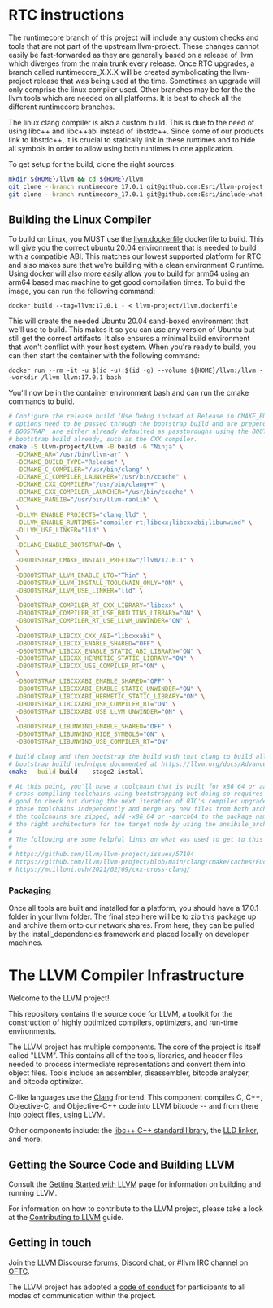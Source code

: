 # RTC instructions

The runtimecore branch of this project will include any custom checks and tools that are not part of the upstream
llvm-project. These changes cannot easily be fast-forwarded as they are generally based on a release of llvm which
diverges from the main trunk every release. Once RTC upgrades, a branch called runtimecore_X.X.X will be created
symbolicating the llvm-project release that was being used at the time. Sometimes an upgrade will only comprise the
linux compiler used. Other branches may be for the the llvm tools which are needed on all platforms. It is best to check
all the different runtimecore branches.

The linux clang compiler is also a custom build. This is due to the need of using libc++ and libc++abi instead of
libstdc++. Since some of our products link to libstdc++, it is crucial to statically link in these runtimes and to hide
all symbols in order to allow using both runtimes in one application.

To get setup for the build, clone the right sources:

```sh
mkdir ${HOME}/llvm && cd ${HOME}/llvm
git clone --branch runtimecore_17.0.1 git@github.com:Esri/llvm-project.git
git clone --branch runtimecore_17.0.1 git@github.com:Esri/include-what-you-use.git
```

## Building the Linux Compiler

To build on Linux, you MUST use the [llvm.dockerfile](llvm.dockerfile) dockerfile to build. This will give you the
correct ubuntu 20.04 environment that is needed to build with a compatible ABI. This matches our lowest supported
platform for RTC and also makes sure that we're building with a clean environment C runtime. Using docker will also more
easily allow you to build for arm64 using an arm64 based mac machine to get good compilation times. To build the image,
you can run the following command:

`docker build --tag=llvm:17.0.1 - < llvm-project/llvm.dockerfile`

This will create the needed Ubuntu 20.04 sand-boxed environment that we'll use to build. This makes it so you can use
any version of Ubuntu but still get the correct artifacts. It also ensures a minimal build environment that won't
conflict with your host system. When you're ready to build, you can then start the container with the following command:

`docker run --rm -it -u $(id -u):$(id -g) --volume ${HOME}/llvm:/llvm --workdir /llvm llvm:17.0.1 bash`

You'll now be in the container environment bash and can run the cmake commands to build.

```sh
# Configure the release build (Use Debug instead of Release in CMAKE_BUILD_TYPE to debug tools). Note that many of the
# options need to be passed through the bootstrap build and are prepended with BOOTSTRAP_. The options that don't have
# BOOSTRAP_ are either already defaulted as passthroughs using the BOOTSTRAP_DEFAULT_PASSTHROUGH list or changed by the
# bootstrap build already, such as the CXX compiler.
cmake -S llvm-project/llvm -B build -G "Ninja" \
  -DCMAKE_AR="/usr/bin/llvm-ar" \
  -DCMAKE_BUILD_TYPE="Release" \
  -DCMAKE_C_COMPILER="/usr/bin/clang" \
  -DCMAKE_C_COMPILER_LAUNCHER="/usr/bin/ccache" \
  -DCMAKE_CXX_COMPILER="/usr/bin/clang++" \
  -DCMAKE_CXX_COMPILER_LAUNCHER="/usr/bin/ccache" \
  -DCMAKE_RANLIB="/usr/bin/llvm-ranlib" \
  \
  -DLLVM_ENABLE_PROJECTS="clang;lld" \
  -DLLVM_ENABLE_RUNTIMES="compiler-rt;libcxx;libcxxabi;libunwind" \
  -DLLVM_USE_LINKER="lld" \
  \
  -DCLANG_ENABLE_BOOTSTRAP=On \
  \
  -DBOOTSTRAP_CMAKE_INSTALL_PREFIX="/llvm/17.0.1" \
  \
  -DBOOTSTRAP_LLVM_ENABLE_LTO="Thin" \
  -DBOOTSTRAP_LLVM_INSTALL_TOOLCHAIN_ONLY="ON" \
  -DBOOTSTRAP_LLVM_USE_LINKER="lld" \
  \
  -DBOOTSTRAP_COMPILER_RT_CXX_LIBRARY="libcxx" \
  -DBOOTSTRAP_COMPILER_RT_USE_BUILTINS_LIBRARY="ON" \
  -DBOOTSTRAP_COMPILER_RT_USE_LLVM_UNWINDER="ON" \
  \
  -DBOOTSTRAP_LIBCXX_CXX_ABI="libcxxabi" \
  -DBOOTSTRAP_LIBCXX_ENABLE_SHARED="OFF" \
  -DBOOTSTRAP_LIBCXX_ENABLE_STATIC_ABI_LIBRARY="ON" \
  -DBOOTSTRAP_LIBCXX_HERMETIC_STATIC_LIBRARY="ON" \
  -DBOOTSTRAP_LIBCXX_USE_COMPILER_RT="ON" \
  \
  -DBOOTSTRAP_LIBCXXABI_ENABLE_SHARED="OFF" \
  -DBOOTSTRAP_LIBCXXABI_ENABLE_STATIC_UNWINDER="ON" \
  -DBOOTSTRAP_LIBCXXABI_HERMETIC_STATIC_LIBRARY="ON" \
  -DBOOTSTRAP_LIBCXXABI_USE_COMPILER_RT="ON" \
  -DBOOTSTRAP_LIBCXXABI_USE_LLVM_UNWINDER="ON" \
  \
  -DBOOTSTRAP_LIBUNWIND_ENABLE_SHARED="OFF" \
  -DBOOTSTRAP_LIBUNWIND_HIDE_SYMBOLS="ON" \
  -DBOOTSTRAP_LIBUNWIND_USE_COMPILER_RT="ON"

# build clang and then bootstrap the build with that clang to build all tools, runtimes and clang again using the
# bootstrap build technique documented at https://llvm.org/docs/AdvancedBuilds.html
cmake --build build -- stage2-install

# At this point, you'll have a toolchain that is built for x86_64 or aarch64. LLVM does provide support for
# cross-compiling toolchains using bootstrapping but doing so requires setting up sysroots and cmake files that would be
# good to check out during the next iteration of RTC's compiler upgrade but to move forward, instead just build
# these toolchains independently and merge any new files from both architectures into each other for simplicity. When
# the toolchains are zipped, add -x86_64 or -aarch64 to the package name so the install dependencies framework can get
# the right architecture for the target node by using the ansibile_architecure.
#
# The following are some helpful links on what was used to get to this point:
#
# https://github.com/llvm/llvm-project/issues/57104
# https://github.com/llvm/llvm-project/blob/main/clang/cmake/caches/Fuchsia-stage2.cmake
# https://mcilloni.ovh/2021/02/09/cxx-cross-clang/
```

### Packaging

Once all tools are built and installed for a platform, you should have a 17.0.1 folder in your llvm folder. The final
step here will be to zip this package up and archive them onto our network shares. From here, they can be pulled by the
install_dependencies framework and placed locally on developer machines.

# The LLVM Compiler Infrastructure

Welcome to the LLVM project!

This repository contains the source code for LLVM, a toolkit for the
construction of highly optimized compilers, optimizers, and run-time
environments.

The LLVM project has multiple components. The core of the project is
itself called "LLVM". This contains all of the tools, libraries, and header
files needed to process intermediate representations and convert them into
object files. Tools include an assembler, disassembler, bitcode analyzer, and
bitcode optimizer.

C-like languages use the [Clang](http://clang.llvm.org/) frontend. This
component compiles C, C++, Objective-C, and Objective-C++ code into LLVM bitcode
-- and from there into object files, using LLVM.

Other components include:
the [libc++ C++ standard library](https://libcxx.llvm.org),
the [LLD linker](https://lld.llvm.org), and more.

## Getting the Source Code and Building LLVM

Consult the
[Getting Started with LLVM](https://llvm.org/docs/GettingStarted.html#getting-the-source-code-and-building-llvm)
page for information on building and running LLVM.

For information on how to contribute to the LLVM project, please take a look at
the [Contributing to LLVM](https://llvm.org/docs/Contributing.html) guide.

## Getting in touch

Join the [LLVM Discourse forums](https://discourse.llvm.org/), [Discord
chat](https://discord.gg/xS7Z362), or #llvm IRC channel on
[OFTC](https://oftc.net/).

The LLVM project has adopted a [code of conduct](https://llvm.org/docs/CodeOfConduct.html) for
participants to all modes of communication within the project.
